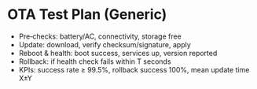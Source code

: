 # OTA Test Plan (Generic)

- Pre‑checks: battery/AC, connectivity, storage free
- Update: download, verify checksum/signature, apply
- Reboot & health: boot success, services up, version reported
- Rollback: if health check fails within T seconds
- KPIs: success rate ≥ 99.5%, rollback success 100%, mean update time X±Y
